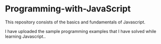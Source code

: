 # Programming-with-JavaScript


This repository consists of the basics and fundamentals of Javascript.

I have uploaded the sample programming examples that I have solved while learning Javascript..
